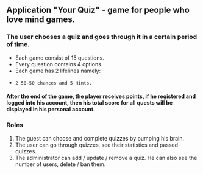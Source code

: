 ## Application "Your Quiz" - game for people who love mind games.
### The user chooses a quiz and goes through it in a certain period of time.
* Each game consist of 15 questions.
* Every question contains 4 options.
* Each game has 2 lifelines namely:
*     2 50-50 chances and 5 Hints.

#### After the end of the game, the player receives points, if he registered and logged into his account, then his total score for all quests will be displayed in his personal account.

### Roles

1. The guest can choose and complete quizzes by pumping his brain.
2. The user can go through quizzes, see their statistics and passed quizzes.
3. The administrator can add / update / remove a quiz. He can also see the number of users, delete / ban them.

